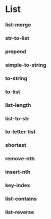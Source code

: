 # List

### list-merge

### str-to-list

### prepend

### simple-to-string

### to-string

### to-list

### list-length

### list-to-str

### to-letter-list

### shortest

### remove-nth

### insert-nth

### key-index

### list-contains

### list-reverse
